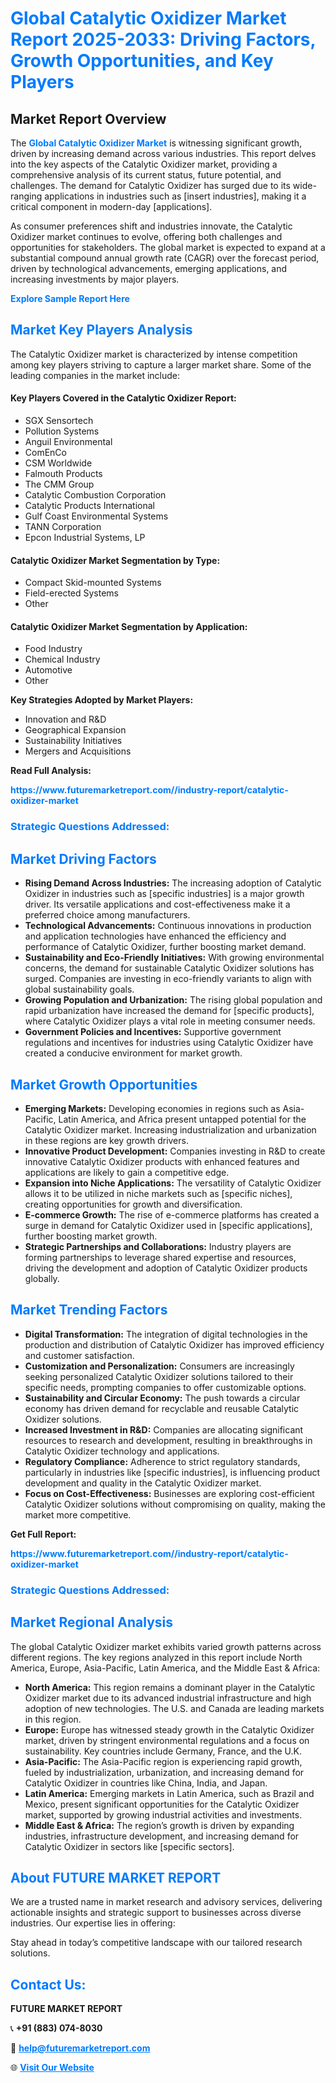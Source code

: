 <h1 style="color: #007BFF;">Global Catalytic Oxidizer Market Report 2025-2033: Driving Factors, Growth Opportunities, and Key Players</h1>

<section id="overview">
<h2>Market Report Overview</h2>
<p>The <a href="https://www.futuremarketreport.com//industry-report/catalytic-oxidizer-market" style="color: #007BFF; text-decoration: none;"><strong>Global Catalytic Oxidizer Market</strong></a> is witnessing significant growth, driven by increasing demand across various industries. This report delves into the key aspects of the Catalytic Oxidizer market, providing a comprehensive analysis of its current status, future potential, and challenges. The demand for Catalytic Oxidizer has surged due to its wide-ranging applications in industries such as [insert industries], making it a critical component in modern-day [applications].</p>
<p>As consumer preferences shift and industries innovate, the Catalytic Oxidizer market continues to evolve, offering both challenges and opportunities for stakeholders. The global market is expected to expand at a substantial compound annual growth rate (CAGR) over the forecast period, driven by technological advancements, emerging applications, and increasing investments by major players.</p>
</section>

<section id="overview">
<p><a href="https://www.futuremarketreport.com//request-sample/reportId=86598" style="color: #007BFF; text-decoration: none;"><strong>Explore Sample Report Here</strong></a></p>
</section>

<section id="key-players">
<h2 style="color: #007BFF;">Market Key Players Analysis</h2>
<p>The Catalytic Oxidizer market is characterized by intense competition among key players striving to capture a larger market share. Some of the leading companies in the market include:</p>
<h4>Key Players Covered in the Catalytic Oxidizer Report:</h4>
<ul><li>SGX Sensortech</li><li>Pollution Systems</li><li>Anguil Environmental</li><li>ComEnCo</li><li>CSM Worldwide</li><li>Falmouth Products</li><li>The CMM Group</li><li>Catalytic Combustion Corporation</li><li>Catalytic Products International</li><li>Gulf Coast Environmental Systems</li><li>TANN Corporation</li><li>Epcon Industrial Systems, LP</li></ul>
<h4>Catalytic Oxidizer Market Segmentation by Type:</h4>
<ul><li>Compact Skid-mounted Systems</li><li>Field-erected Systems</li><li>Other</li></ul>

<h4>Catalytic Oxidizer Market Segmentation by Application:</h4>
<ul><li>Food Industry</li><li>Chemical Industry</li><li>Automotive</li><li>Other</li></ul>
<p><strong>Key Strategies Adopted by Market Players:</strong></p>
<ul>
<li>Innovation and R&D</li>
<li>Geographical Expansion</li>
<li>Sustainability Initiatives</li>
<li>Mergers and Acquisitions</li>
</ul>
</section>

<section>
<p><strong>Read Full Analysis: </strong></p><a href="https://www.futuremarketreport.com//industry-report/catalytic-oxidizer-market" style="color: #007BFF; text-decoration: none;"><strong>https://www.futuremarketreport.com//industry-report/catalytic-oxidizer-market</strong></a>
<h3 style="color: #007BFF;">Strategic Questions Addressed:</h3>
</section>

<section id="driving-factors">
<h2 style="color: #007BFF;">Market Driving Factors</h2>
<ul>
<li><strong>Rising Demand Across Industries:</strong> The increasing adoption of Catalytic Oxidizer in industries such as [specific industries] is a major growth driver. Its versatile applications and cost-effectiveness make it a preferred choice among manufacturers.</li>
<li><strong>Technological Advancements:</strong> Continuous innovations in production and application technologies have enhanced the efficiency and performance of Catalytic Oxidizer, further boosting market demand.</li>
<li><strong>Sustainability and Eco-Friendly Initiatives:</strong> With growing environmental concerns, the demand for sustainable Catalytic Oxidizer solutions has surged. Companies are investing in eco-friendly variants to align with global sustainability goals.</li>
<li><strong>Growing Population and Urbanization:</strong> The rising global population and rapid urbanization have increased the demand for [specific products], where Catalytic Oxidizer plays a vital role in meeting consumer needs.</li>
<li><strong>Government Policies and Incentives:</strong> Supportive government regulations and incentives for industries using Catalytic Oxidizer have created a conducive environment for market growth.</li>
</ul>
</section>

<section id="growth-opportunities">
<h2 style="color: #007BFF;">Market Growth Opportunities</h2>
<ul>
<li><strong>Emerging Markets:</strong> Developing economies in regions such as Asia-Pacific, Latin America, and Africa present untapped potential for the Catalytic Oxidizer market. Increasing industrialization and urbanization in these regions are key growth drivers.</li>
<li><strong>Innovative Product Development:</strong> Companies investing in R&D to create innovative Catalytic Oxidizer products with enhanced features and applications are likely to gain a competitive edge.</li>
<li><strong>Expansion into Niche Applications:</strong> The versatility of Catalytic Oxidizer allows it to be utilized in niche markets such as [specific niches], creating opportunities for growth and diversification.</li>
<li><strong>E-commerce Growth:</strong> The rise of e-commerce platforms has created a surge in demand for Catalytic Oxidizer used in [specific applications], further boosting market growth.</li>
<li><strong>Strategic Partnerships and Collaborations:</strong> Industry players are forming partnerships to leverage shared expertise and resources, driving the development and adoption of Catalytic Oxidizer products globally.</li>
</ul>
</section>

<section id="trending-factors">
<h2 style="color: #007BFF;">Market Trending Factors</h2>
<ul>
<li><strong>Digital Transformation:</strong> The integration of digital technologies in the production and distribution of Catalytic Oxidizer has improved efficiency and customer satisfaction.</li>
<li><strong>Customization and Personalization:</strong> Consumers are increasingly seeking personalized Catalytic Oxidizer solutions tailored to their specific needs, prompting companies to offer customizable options.</li>
<li><strong>Sustainability and Circular Economy:</strong> The push towards a circular economy has driven demand for recyclable and reusable Catalytic Oxidizer solutions.</li>
<li><strong>Increased Investment in R&D:</strong> Companies are allocating significant resources to research and development, resulting in breakthroughs in Catalytic Oxidizer technology and applications.</li>
<li><strong>Regulatory Compliance:</strong> Adherence to strict regulatory standards, particularly in industries like [specific industries], is influencing product development and quality in the Catalytic Oxidizer market.</li>
<li><strong>Focus on Cost-Effectiveness:</strong> Businesses are exploring cost-efficient Catalytic Oxidizer solutions without compromising on quality, making the market more competitive.</li>
</ul>
</section>

<section>
<p><strong>Get Full Report: </strong></p><a href="https://www.futuremarketreport.com//industry-report/catalytic-oxidizer-market" style="color: #007BFF; text-decoration: none;"><strong>https://www.futuremarketreport.com//industry-report/catalytic-oxidizer-market</strong></a>
<h3 style="color: #007BFF;">Strategic Questions Addressed:</h3>
</section>


<section id="regional-analysis">
<h2 style="color: #007BFF;">Market Regional Analysis</h2>
<p>The global Catalytic Oxidizer market exhibits varied growth patterns across different regions. The key regions analyzed in this report include North America, Europe, Asia-Pacific, Latin America, and the Middle East & Africa:</p>
<ul>
<li><strong>North America:</strong> This region remains a dominant player in the Catalytic Oxidizer market due to its advanced industrial infrastructure and high adoption of new technologies. The U.S. and Canada are leading markets in this region.</li>
<li><strong>Europe:</strong> Europe has witnessed steady growth in the Catalytic Oxidizer market, driven by stringent environmental regulations and a focus on sustainability. Key countries include Germany, France, and the U.K.</li>
<li><strong>Asia-Pacific:</strong> The Asia-Pacific region is experiencing rapid growth, fueled by industrialization, urbanization, and increasing demand for Catalytic Oxidizer in countries like China, India, and Japan.</li>
<li><strong>Latin America:</strong> Emerging markets in Latin America, such as Brazil and Mexico, present significant opportunities for the Catalytic Oxidizer market, supported by growing industrial activities and investments.</li>
<li><strong>Middle East & Africa:</strong> The region’s growth is driven by expanding industries, infrastructure development, and increasing demand for Catalytic Oxidizer in sectors like [specific sectors].</li>
</ul>
</section>

<footer>
<h2 style="color: #007BFF;">About FUTURE MARKET REPORT</h2>
<p>We are a trusted name in market research and advisory services, delivering actionable insights and strategic support to businesses across diverse industries. Our expertise lies in offering:</p>

<p>Stay ahead in today’s competitive landscape with our tailored research solutions.</p>

<h2 style="color: #007BFF;">Contact Us:</h2>
<p><strong>FUTURE MARKET REPORT</strong></p>
<p>📞 <strong>+91 (883) 074-8030</strong></p>
<p>📧 <strong><a href="mailto:help@futuremarketreport.com" style="color: #007BFF;">help@futuremarketreport.com</a></strong></p>
<p>🌐 <strong><a href="https://www.futuremarketreport.com/" style="color: #007BFF;">Visit Our Website</a></strong></p>
</footer>